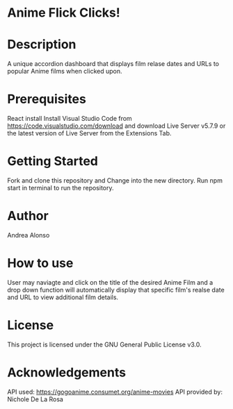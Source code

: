 # Anime Flick Clicks!

# Description
A unique accordion dashboard that displays film relase dates and URLs to popular Anime films when clicked upon.

# Prerequisites
React install
Install Visual Studio Code from https://code.visualstudio.com/download and download Live Server v5.7.9 or the latest version of Live Server from the Extensions Tab.

# Getting Started
Fork and clone this repository and Change into the new directory. Run npm start in terminal to run the repository.

# Author
Andrea Alonso

# How to use
 User may naviagte and click on the title of the desired Anime Film and a drop down function will automatically display that specific film's realse date and URL to view additional film details.

# License
This project is licensed under the GNU General Public License v3.0.

# Acknowledgements
API used: https://gogoanime.consumet.org/anime-movies
API provided by: Nichole De La Rosa
